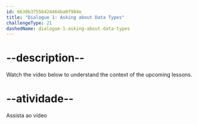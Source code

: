 ```yaml
---
id: 6630b37556424464ba0f984e
title: "Dialogue 1: Asking about Data Types"
challengeType: 21
dashedName: dialogue-1-asking-about-data-types
---
```


# --description--

Watch the video below to understand the context of the upcoming lessons.

# --atividade--

Assista ao vídeo
